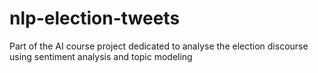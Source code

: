 # nlp-election-tweets
Part of the AI course project dedicated to analyse the election discourse using sentiment analysis and topic modeling
